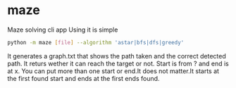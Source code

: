 # maze
Maze solving cli app
Using it is simple
```sh
python -m maze [file] --algorithm 'astar|bfs|dfs|greedy'
```
It generates a graph.txt that shows the path taken and the correct detected path.
It returs wether it can reach the target or not.
Start is from ? and end is at x.
You can put more than one start or end.It does not matter.It starts at the first found start and ends at the first ends found.
